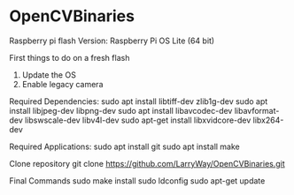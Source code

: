# OpenCVBinaries

Raspberry pi flash
Version: Raspberry Pi OS Lite (64 bit)


First things to do on a fresh flash
1. Update the OS
2. Enable legacy camera

Required Dependencies:
sudo apt install libtiff-dev zlib1g-dev
sudo apt install libjpeg-dev libpng-dev
sudo apt install libavcodec-dev libavformat-dev libswscale-dev libv4l-dev
sudo apt-get install libxvidcore-dev libx264-dev

Required Applications:
sudo apt install git
sudo apt install make

Clone repository
git clone https://github.com/LarryWay/OpenCVBinaries.git

Final Commands
sudo make install
sudo ldconfig
sudo apt-get update

